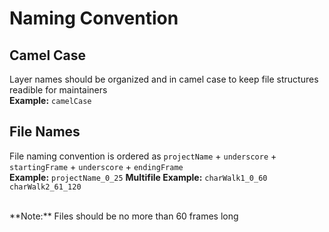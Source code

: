 # Naming Convention

## Camel Case <br>
Layer names should be organized and in camel case to keep file structures readible for maintainers <br>
**Example:** `camelCase`

## File Names <br>
File naming convention is ordered as `projectName` + `underscore` + `startingFrame` + `underscore` + `endingFrame`
<br>
**Example:** `projectName_0_25`
**Multifile Example:** `charWalk1_0_60` `charWalk2_61_120`

<br>
**Note:** Files should be no more than 60 frames long
